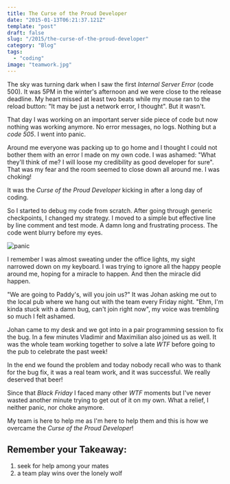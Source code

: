 ```yaml
---
title: The Curse of the Proud Developer
date: "2015-01-13T06:21:37.121Z"
template: "post"
draft: false
slug: "/2015/the-curse-of-the-proud-developer"
category: "Blog"
tags:
  - "coding"
image: "teamwork.jpg"
---
```


The sky was turning dark when I saw the first _Internal Server Error_ (code 500). It was 5PM in the winter's afternoon and we were close to the release deadline. My heart missed at least two beats while my mouse ran to the reload button: "It may be just a network error, I thought". But it wasn't.

That day I was working on an important server side piece of code but now nothing was working anymore. No error messages, no logs. Nothing but a _code 505_. I went into panic.

Around me everyone was packing up to go home and I thought I could not bother them with an error I made on my own code. I was ashamed: "What they'll think of me? I will loose my credibility as good developer for sure". That was my fear and the room seemed to close down all around me. I was choking!

It was the _Curse of the Proud Developer_ kicking in after a long day of coding.

So I started to debug my code from scratch. After going through generic checkpoints, I changed my strategy. I moved to a simple but effective line by line comment and test mode. A damn long and frustrating process. The code went blurry before my eyes.

![panic](/media/panic.jpg)

I remember I was almost sweating under the office lights, my sight narrowed down on my keyboard. I was trying to ignore all the happy people around me, hoping for a miracle to happen. And then the miracle did happen.

"We are going to Paddy's, will you join us?" It was Johan asking me out to the local pub where we hang out with the team every Friday night. "Ehm, I'm kinda stuck with a damn bug, can't join right now", my voice was trembling so much I felt ashamed.

Johan came to my desk and we got into in a pair programming session to fix the bug. In a few minutes Vladimir and Maximilian also joined us as well. It was the whole team working together to solve a late _WTF_ before going to the pub to celebrate the past week!

In the end we found the problem and today nobody recall who was to thank for the bug fix, it was a real team work, and it was successful. We really deserved that beer!

Since that _Black Friday_ I faced many other _WTF_ moments but I've never wasted another minute trying to get out of it on my own. What a relief, I neither panic, nor choke anymore.

My team is here to help me as I'm here to help them and this is how we overcame the _Curse of the Proud Developer_!

## Remember your Takeaway:

1. seek for help among your mates
2. a team play wins over the lonely wolf
